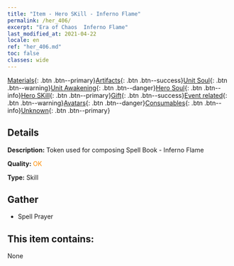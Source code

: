 ```yaml
---
title: "Item - Hero SKill - Inferno Flame"
permalink: /her_406/
excerpt: "Era of Chaos  Inferno Flame"
last_modified_at: 2021-04-22
locale: en
ref: "her_406.md"
toc: false
classes: wide
---
```

 [Materials](/Items/){: .btn .btn--primary}[Artifacts](/Items/Artifacts/){: .btn .btn--success}[Unit Soul](/Items/UnitSoul/){: .btn .btn--warning}[Unit Awakening](/Items/UnitAwakening/){: .btn .btn--danger}[Hero Soul](/Items/HeroSoul/){: .btn .btn--info}[Hero SKill](/Items/HeroSkill/){: .btn .btn--primary}[Gift](/Items/Gift/){: .btn .btn--success}[Event related](/Items/Events/){: .btn .btn--warning}[Avatars](/Items/Avatars/){: .btn .btn--danger}[Consumables](/Items/Consumables/){: .btn .btn--info}[Unknown](/Items/Unknown/){: .btn .btn--primary}

## Details
 **Description:** Token used for composing Spell Book - Inferno Flame

 **Quality:** <span style="color: #FF8C00">OK</span>

 **Type:** Skill

## Gather

*    Spell Prayer 

## This item contains:

  None

